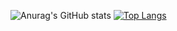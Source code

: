 ![Anurag's GitHub stats](https://github-readme-stats.vercel.app/api?username=ArronDavies&bg_color=30,e96443,904e95&title_color=fff&text_color=fff)   [![Top Langs](https://github-readme-stats.vercel.app/api/top-langs/?username=ArronDavies&bg_color=30,e96443,904e95&title_color=fff&text_color=fff&langs_count=8)](https://github.com/anuraghazra/github-readme-stats)
